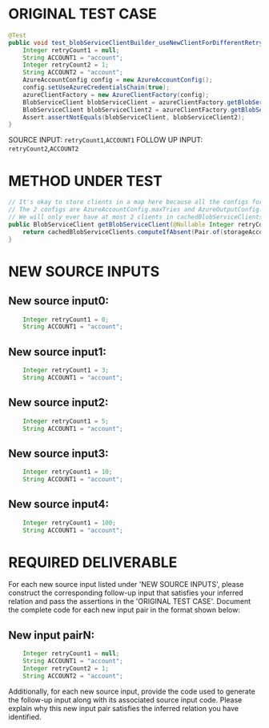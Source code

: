 # ORIGINAL TEST CASE
```java
@Test
public void test_blobServiceClientBuilder_useNewClientForDifferentRetryCount() {
    Integer retryCount1 = null;
    String ACCOUNT1 = "account";
    Integer retryCount2 = 1;
    String ACCOUNT2 = "account";
    AzureAccountConfig config = new AzureAccountConfig();
    config.setUseAzureCredentialsChain(true);
    azureClientFactory = new AzureClientFactory(config);
    BlobServiceClient blobServiceClient = azureClientFactory.getBlobServiceClient(retryCount1, ACCOUNT1);
    BlobServiceClient blobServiceClient2 = azureClientFactory.getBlobServiceClient(retryCount2, ACCOUNT2);
    Assert.assertNotEquals(blobServiceClient, blobServiceClient2);
}

```
SOURCE INPUT: `retryCount1`,`ACCOUNT1`
FOLLOW UP INPUT: `retryCount2`,`ACCOUNT2`


# METHOD UNDER TEST
```java
// It's okay to store clients in a map here because all the configs for specifying azure retries are static, and there are only 2 of them.
// The 2 configs are AzureAccountConfig.maxTries and AzureOutputConfig.maxRetry.
// We will only ever have at most 2 clients in cachedBlobServiceClients per storage account.
public BlobServiceClient getBlobServiceClient(@Nullable Integer retryCount, String storageAccount) {
    return cachedBlobServiceClients.computeIfAbsent(Pair.of(storageAccount, retryCount != null ? retryCount : config.getMaxTries()), key -> buildNewClient(key.rhs, key.lhs));
}

```


# NEW SOURCE INPUTS
## New source input0:
```java
    Integer retryCount1 = 0;
    String ACCOUNT1 = "account";
```

## New source input1:
```java
    Integer retryCount1 = 3;
    String ACCOUNT1 = "account";
```

## New source input2:
```java
    Integer retryCount1 = 5;
    String ACCOUNT1 = "account";
```

## New source input3:
```java
    Integer retryCount1 = 10;
    String ACCOUNT1 = "account";
```

## New source input4:
```java
    Integer retryCount1 = 100;
    String ACCOUNT1 = "account";
```



# REQUIRED DELIVERABLE
For each new source input listed under 'NEW SOURCE INPUTS', please construct the corresponding follow-up input that satisfies your inferred relation and pass the assertions in the 'ORIGINAL TEST CASE'. Document the complete code for each new input pair in the format shown below:
## New input pairN:
```java
    Integer retryCount1 = null;
    String ACCOUNT1 = "account";
    Integer retryCount2 = 1;
    String ACCOUNT2 = "account";
```

Additionally, for each new source input, provide the code used to generate the follow-up input along with its associated source input code. Please explain why this new input pair satisfies the inferred relation you have identified.